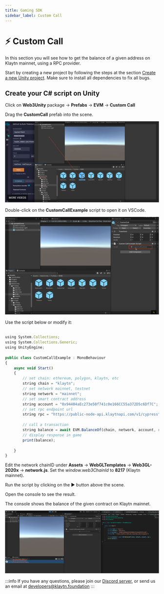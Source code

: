 ```yaml
---
title: Gaming SDK
sidebar_label: Custom Call
---
```


# ⚡ Custom Call <a id="Custom Call"></a>

In this section you will see how to get the balance of a given address on Klaytn mainnet, using a RPC provider.

Start by creating a new project by following the steps at the section [Create a new Unity project](./create-a-new-unity-project.md). Make sure to install all dependencies to fix all bugs.

## Create your C# script on Unity <a id="Create your C# script on Unity"></a>

Click on **Web3Unity** package → **Prefabs** → **EVM** → **Custom Call**

Drag the **CustomCall** prefab into the scene.

![](/images/chainsafe/9_custom_callprefab.png)

Double-click on the **CustomCallExample** script to open it on VSCode.

![](/images/chainsafe/10_custom_callExample.png)

Use the script below or modify it:

```javascript

using System.Collections;
using System.Collections.Generic;
using UnityEngine;

public class CustomCallExample : MonoBehaviour
{
    async void Start()
    {
        // set chain: ethereum, polygon, klaytn, etc
        string chain = "klaytn";
        // set network mainnet, testnet
        string network = "mainnet"; 
        // set smart contract address
        string account = "0x94404aEc273e50f741c0e166CC55a372D5c6Df7C";
        // set rpc endpoint url
        string rpc = "https://public-node-api.klaytnapi.com/v1/cypress";
        
        // call a transaction
        string balance = await EVM.BalanceOf(chain, network, account, rpc);
        // display response in game
        print(balance);      
       
    }
}

```

Edit the network chainID under **Assets** → **WebGLTemplates** → **Web3GL-2020x** → **network.js**. Set the *window.web3ChainId* to **8217** (Klaytn mainnet).

Run the script by clicking on the ▶️ button above the scene.

Open the console to see the result.

The console shows the balance of the given contract on Klaytn mainnet.

![](/images/chainsafe/11_edit-networkjs.png)


:::info
If you have any questions, please join our [Discord server](https://discord.io/KlaytnOfficial), or send us an email at developers@klaytn.foundation
:::